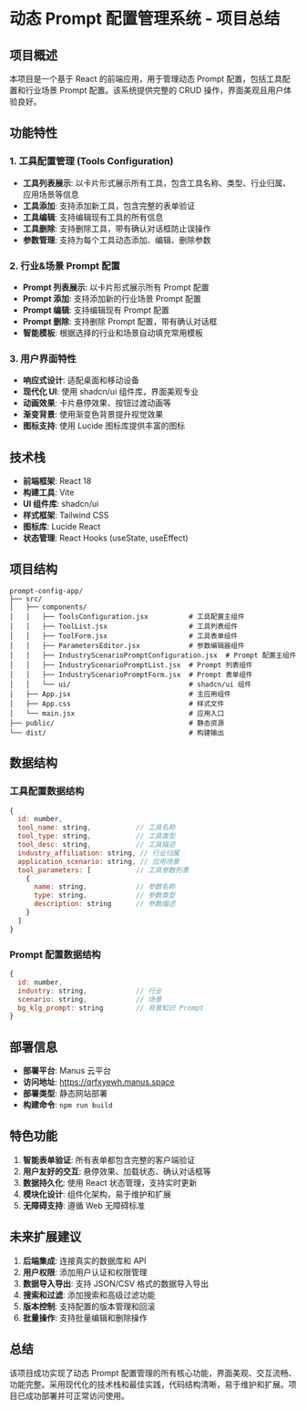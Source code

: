 # 动态 Prompt 配置管理系统 - 项目总结

## 项目概述

本项目是一个基于 React 的前端应用，用于管理动态 Prompt 配置，包括工具配置和行业场景 Prompt 配置。该系统提供完整的 CRUD 操作，界面美观且用户体验良好。

## 功能特性

### 1. 工具配置管理 (Tools Configuration)
- **工具列表展示**: 以卡片形式展示所有工具，包含工具名称、类型、行业归属、应用场景等信息
- **工具添加**: 支持添加新工具，包含完整的表单验证
- **工具编辑**: 支持编辑现有工具的所有信息
- **工具删除**: 支持删除工具，带有确认对话框防止误操作
- **参数管理**: 支持为每个工具动态添加、编辑、删除参数

### 2. 行业&场景 Prompt 配置
- **Prompt 列表展示**: 以卡片形式展示所有 Prompt 配置
- **Prompt 添加**: 支持添加新的行业场景 Prompt 配置
- **Prompt 编辑**: 支持编辑现有 Prompt 配置
- **Prompt 删除**: 支持删除 Prompt 配置，带有确认对话框
- **智能模板**: 根据选择的行业和场景自动填充常用模板

### 3. 用户界面特性
- **响应式设计**: 适配桌面和移动设备
- **现代化 UI**: 使用 shadcn/ui 组件库，界面美观专业
- **动画效果**: 卡片悬停效果、按钮过渡动画等
- **渐变背景**: 使用渐变色背景提升视觉效果
- **图标支持**: 使用 Lucide 图标库提供丰富的图标

## 技术栈

- **前端框架**: React 18
- **构建工具**: Vite
- **UI 组件库**: shadcn/ui
- **样式框架**: Tailwind CSS
- **图标库**: Lucide React
- **状态管理**: React Hooks (useState, useEffect)

## 项目结构

```
prompt-config-app/
├── src/
│   ├── components/
│   │   ├── ToolsConfiguration.jsx          # 工具配置主组件
│   │   ├── ToolList.jsx                    # 工具列表组件
│   │   ├── ToolForm.jsx                    # 工具表单组件
│   │   ├── ParametersEditor.jsx            # 参数编辑器组件
│   │   ├── IndustryScenarioPromptConfiguration.jsx  # Prompt 配置主组件
│   │   ├── IndustryScenarioPromptList.jsx  # Prompt 列表组件
│   │   ├── IndustryScenarioPromptForm.jsx  # Prompt 表单组件
│   │   └── ui/                             # shadcn/ui 组件
│   ├── App.jsx                             # 主应用组件
│   ├── App.css                             # 样式文件
│   └── main.jsx                            # 应用入口
├── public/                                 # 静态资源
└── dist/                                   # 构建输出
```

## 数据结构

### 工具配置数据结构
```javascript
{
  id: number,
  tool_name: string,           // 工具名称
  tool_type: string,           // 工具类型
  tool_desc: string,           // 工具描述
  industry_affiliation: string, // 行业归属
  application_scenario: string, // 应用场景
  tool_parameters: [           // 工具参数列表
    {
      name: string,            // 参数名称
      type: string,            // 参数类型
      description: string      // 参数描述
    }
  ]
}
```

### Prompt 配置数据结构
```javascript
{
  id: number,
  industry: string,            // 行业
  scenario: string,            // 场景
  bg_klg_prompt: string        // 背景知识 Prompt
}
```

## 部署信息

- **部署平台**: Manus 云平台
- **访问地址**: https://qrfxyewh.manus.space
- **部署类型**: 静态网站部署
- **构建命令**: `npm run build`

## 特色功能

1. **智能表单验证**: 所有表单都包含完整的客户端验证
2. **用户友好的交互**: 悬停效果、加载状态、确认对话框等
3. **数据持久化**: 使用 React 状态管理，支持实时更新
4. **模块化设计**: 组件化架构，易于维护和扩展
5. **无障碍支持**: 遵循 Web 无障碍标准

## 未来扩展建议

1. **后端集成**: 连接真实的数据库和 API
2. **用户权限**: 添加用户认证和权限管理
3. **数据导入导出**: 支持 JSON/CSV 格式的数据导入导出
4. **搜索和过滤**: 添加搜索和高级过滤功能
5. **版本控制**: 支持配置的版本管理和回滚
6. **批量操作**: 支持批量编辑和删除操作

## 总结

该项目成功实现了动态 Prompt 配置管理的所有核心功能，界面美观、交互流畅、功能完整。采用现代化的技术栈和最佳实践，代码结构清晰，易于维护和扩展。项目已成功部署并可正常访问使用。

